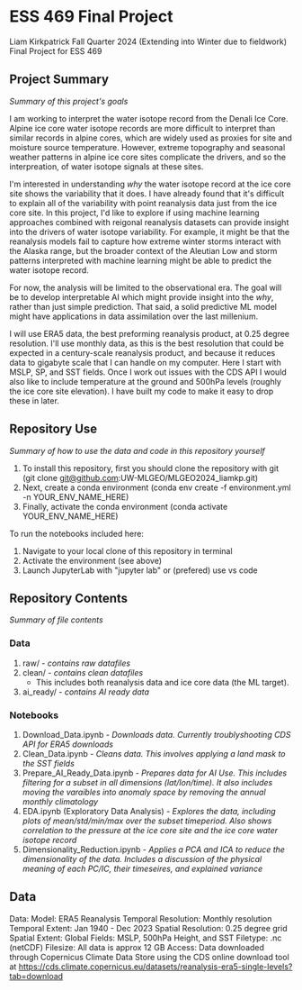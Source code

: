 # ESS 469 Final Project
Liam Kirkpatrick
Fall Quarter 2024 (Extending into Winter due to fieldwork)
Final Project for ESS 469

## Project Summary
*Summary of this project's goals*

I am working to interpret the water isotope record from the Denali Ice Core. Alpine ice core water isotope records are more difficult to interpret than similar records in alpine cores, which are widely used as proxies for site and moisture source temperature. However, extreme topography and seasonal weather patterns in alpine ice core sites complicate the drivers, and so the interpreation, of water isotope signals at these sites.

I'm interested in understanding *why* the water isotope record at the ice core site shows the variability that it does. I have already found that it's difficult to explain all of the variability with point reanalysis data just from the ice core site. In this project, I'd like to explore if using machine learning approaches combined with reigonal reanalysis datasets can provide insight into the drivers of water isotope variability. For example, it might be that the reanalysis models fail to capture how extreme winter storms interact with the Alaska range, but the broader context of the Aleutian Low and storm patterns interpreted with machine learning might be able to predict the water isotope record.

For now, the analysis will be limited to the observational era. The goal will be to develop interpretable AI which might provide insight into the *why*, rather than just simple prediction. That said, a solid predictive ML model might have applications in data assimilation over the last millenium.

I will use ERA5 data, the best preforming reanalysis product, at 0.25 degree resolution. I'll use monthly data, as this is the best resolution that could be expected in a century-scale reanalysis product, and because it reduces data to gigabyte scale that I can handle on my computer. Here I start with MSLP, SP, and SST fields. Once I work out issues with the CDS API I would also like to include temperature at the ground and 500hPa levels (roughly the ice core site elevation). I have built my code to make it easy to drop these in later.

## Repository Use
*Summary of how to use the data and code in this repository yourself*

1. To install this repository, first you should clone the repository with git (git clone git@github.com:UW-MLGEO/MLGEO2024_liamkp.git)
2. Next, create a conda environment (conda env create -f environment.yml -n YOUR_ENV_NAME_HERE)
3. Finally, activate the conda environment (conda activate YOUR_ENV_NAME_HERE)

To run the notebooks included here:

1. Navigate to your local clone of this repository in terminal
2. Activate the environment (see above)
3. Launch JupyterLab with "jupyter lab" or (prefered) use vs code

## Repository Contents
*Summary of file contents*

### Data
1. raw/ - *contains raw datafiles*
2. clean/ - *contains clean datafiles*
   - This includes both reanalysis data and ice core data (the ML target).
4. ai_ready/ - *contains AI ready data*
### Notebooks
1. Download_Data.ipynb - *Downloads data. Currently troublyshooting CDS API for ERA5 downloads*
2. Clean_Data.ipynb - *Cleans data. This involves applying a land mask to the SST fields*
3. Prepare_AI_Ready_Data.ipynb - *Prepares data for AI Use. This includes filtering for a subset in all dimensions (lat/lon/time). It also includes moving the varaibles into anomaly space by removing the annual monthly climatology*
4. EDA.ipynb (Exploratory Data Analysis) - *Explores the data, including plots of mean/std/min/max over the subset timeperiod. Also shows correlation to the pressure at the ice core site and the ice core water isotope record*
5. Dimensionality_Reduction.ipynb - *Applies a PCA and ICA to reduce the dimensionality of the data. Includes a discussion of the physical meaning of each PC/IC, their timeseires, and explained variance*

## Data

Data:
    Model: ERA5 Reanalysis
    Temporal Resolution: Monthly resolution
    Temporal Extent: Jan 1940 - Dec 2023
    Spatial Resolution: 0.25 degree grid
    Spatial Extent: Global
    Fields: MSLP, 500hPa Height, and SST
    Filetype: .nc (netCDF)
    Filesize: All data is approx 12 GB
Access: Data downloaded through Copernicus Climate Data Store using the CDS online download tool at https://cds.climate.copernicus.eu/datasets/reanalysis-era5-single-levels?tab=download

